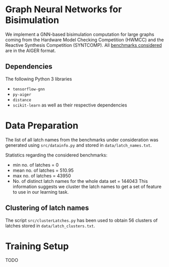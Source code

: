 # Graph Neural Networks for Bisimulation

We implement a GNN-based bisimulation computation for large graphs coming from
the Hardware Model Checking Competition (HWMCC) and the Reactive Synthesis
Competition (SYNTCOMP). All [benchmarks
considered](https://github.com/SYNTCOMP/benchmarks/tree/master/aiger) are in
the AIGER format.

## Dependencies
The following Python 3 libraries
* `tensorflow-gnn`
* `py-aiger`
* `distance`
* `scikit-learn`
as well as their respective dependencies

# Data Preparation
The list of all latch names from the benchmarks under consideration was
generated using `src/datainfo.py` and stored in `data/latch_names.txt`.

Statistics regarding the considered benchmarks:
* min no. of latches = 0
* mean no. of latches = 510.95
* max no. of latches = 43950
* No. of distinct latch names for the whole data set = 144043
This information suggests we cluster the latch names to get a set of feature
to use in our learning task.

## Clustering of latch names
The script `src/clusterLatches.py` has been used to obtain 56 clusters of
latches stored in `data/latch_clusters.txt`.

# Training Setup
TODO
